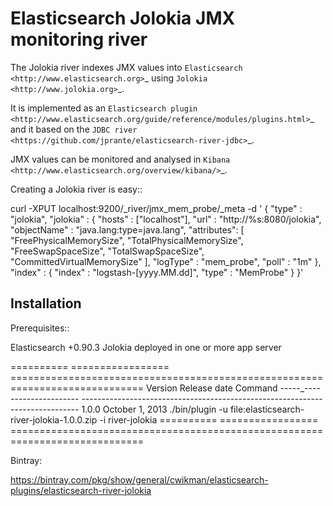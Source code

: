 Elasticsearch Jolokia JMX monitoring river
==========================================

The Jolokia river indexes JMX values into `Elasticsearch <http://www.elasticsearch.org>`_ using `Jolokia <http://www.jolokia.org>`_.

It is implemented as an `Elasticsearch plugin <http://www.elasticsearch.org/guide/reference/modules/plugins.html>`_ and it based on
the `JDBC river <https://github.com/jprante/elasticsearch-river-jdbc>`_. 

JMX values can be monitored and analysed in `Kibana <http://www.elasticsearch.org/overview/kibana/>`_.


Creating a Jolokia river is easy::

curl -XPUT localhost:9200/_river/jmx_mem_probe/_meta -d '
{
    "type" : "jolokia",
    "jolokia" : {
        "hosts" : ["localhost"],
        "url" : "http://%s:8080/jolokia",
        "objectName" : "java.lang:type=java.lang",
        "attributes": [ "FreePhysicalMemorySize", "TotalPhysicalMemorySize", "FreeSwapSpaceSize", "TotalSwapSpaceSize", "CommittedVirtualMemorySize" ],
        "logType" : "mem_probe",
        "poll" : "1m"
    },
    "index" : {
        "index" : "logstash-[yyyy.MM.dd]",
        "type" : "MemProbe"
    }
}'


Installation
------------

Prerequisites::

  Elasticsearch +0.90.3
  Jolokia deployed in one or more app server

==========  =================  =============================================================================
Version     Release date       Command
-----_----  -----------------  -----------------------------------------------------------------------------
1.0.0         October 1, 2013  ./bin/plugin -u file:elasticsearch-river-jolokia-1.0.0.zip -i river-jolokia
==========  =================  =============================================================================

Bintray:

https://bintray.com/pkg/show/general/cwikman/elasticsearch-plugins/elasticsearch-river-jolokia

